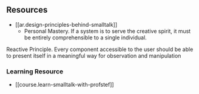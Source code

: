 
## Resources

- [[ar.design-principles-behind-smalltalk]]
  - Personal Mastery. If a system is to serve the creative spirit, it must be entirely comprehensible to a single individual.

Reactive Principle. Every component accessible to the user should be able to present itself in a meaningful way for observation and manipulation

### Learning Resource

- [[course.learn-smalltalk-with-profstef]]